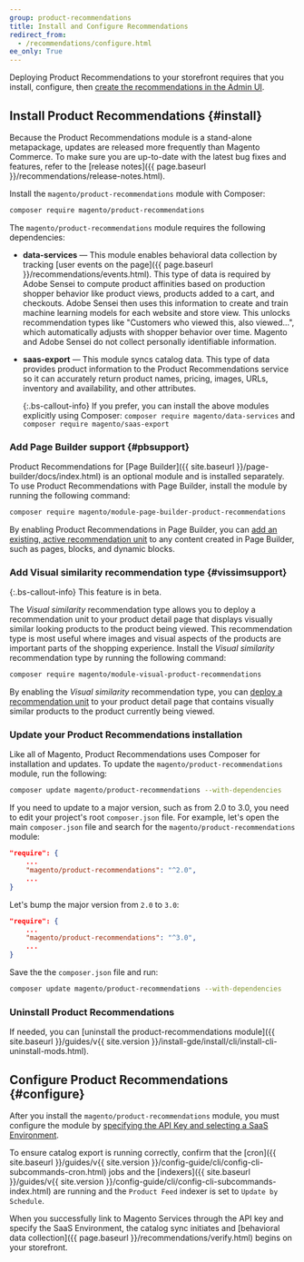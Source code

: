 ```yaml
---
group: product-recommendations
title: Install and Configure Recommendations
redirect_from:
  - /recommendations/configure.html
ee_only: True
---
```


Deploying Product Recommendations to your storefront requires that you install, configure, then [create the recommendations in the Admin UI](https://docs.magento.com/m2/ee/user_guide/marketing/create-new-rec.html).

## Install Product Recommendations {#install}

Because the Product Recommendations module is a stand-alone metapackage, updates are released more frequently than Magento Commerce. To make sure you are up-to-date with the latest bug fixes and features, refer to the [release notes]({{ page.baseurl }}/recommendations/release-notes.html).

Install the `magento/product-recommendations` module with Composer:

   ```bash
   composer require magento/product-recommendations
   ```

The `magento/product-recommendations` module requires the following dependencies:

-  **data-services** — This module enables behavioral data collection by tracking [user events on the page]({{ page.baseurl }}/recommendations/events.html). This type of data is required by Adobe Sensei to compute product affinities based on production shopper behavior like product views, products added to a cart, and checkouts. Adobe Sensei then uses this information to create and train machine learning models for each website and store view. This unlocks recommendation types like "Customers who viewed this, also viewed...", which automatically adjusts with shopper behavior over time. Magento and Adobe Sensei do not collect personally identifiable information.

-  **saas-export** — This module syncs catalog data. This type of data provides product information to the Product Recommendations service so it can accurately return product names, pricing, images, URLs, inventory and availability, and other attributes.

   {:.bs-callout-info}
   If you prefer, you can install the above modules explicitly using Composer: `composer require magento/data-services` and `composer require magento/saas-export`

### Add Page Builder support {#pbsupport}

Product Recommendations for [Page Builder]({{ site.baseurl }}/page-builder/docs/index.html) is an optional module and is installed separately. To use Product Recommendations with Page Builder, install the module by running the following command:

```bash
composer require magento/module-page-builder-product-recommendations
```

By enabling Product Recommendations in Page Builder, you can [add an existing, active recommendation unit](https://docs.magento.com/user-guide/marketing/page-builder-add-product-recs.html) to any content created in Page Builder, such as pages, blocks, and dynamic blocks.

### Add Visual similarity recommendation type {#vissimsupport}

   {:.bs-callout-info}
   This feature is in beta.

The _Visual similarity_ recommendation type allows you to deploy a recommendation unit to your product detail page that displays visually similar looking products to the product being viewed. This recommendation type is most useful where images and visual aspects of the products are important parts of the shopping experience. Install the _Visual similarity_ recommendation type by running the following command:

```bash
composer require magento/module-visual-product-recommendations
```

By enabling the _Visual similarity_ recommendation type, you can [deploy a recommendation unit](https://docs-beta.magento.com/user-guide/marketing/prex-type-visualsim.html) to your product detail page that contains visually similar products to the product currently being viewed.

### Update your Product Recommendations installation

Like all of Magento, Product Recommendations uses Composer for installation and updates. To update the `magento/product-recommendations` module, run the following:

```bash
composer update magento/product-recommendations --with-dependencies
```

If you need to update to a major version, such as from 2.0 to 3.0, you need to edit your project's root `composer.json` file. For example, let's open the main `composer.json` file and search for the `magento/product-recommendations` module:

```json
"require": {
    ...
    "magento/product-recommendations": "^2.0",
    ...
}
```

Let's bump the major version from `2.0` to `3.0`:

```json
"require": {
    ...
    "magento/product-recommendations": "^3.0",
    ...
}
```

Save the the `composer.json` file and run:

```bash
composer update magento/product-recommendations --with-dependencies
```

### Uninstall Product Recommendations

If needed, you can [uninstall the product-recommendations module]({{ site.baseurl }}/guides/v{{ site.version }}/install-gde/install/cli/install-cli-uninstall-mods.html).

## Configure Product Recommendations {#configure}

After you install the `magento/product-recommendations` module, you must configure the module by [specifying the API Key and selecting a SaaS Environment](https://docs.magento.com/m2/ce/user_guide/configuration/services/saas.html).

To ensure catalog export is running correctly, confirm that the [cron]({{ site.baseurl }}/guides/v{{ site.version }}/config-guide/cli/config-cli-subcommands-cron.html) jobs and the [indexers]({{ site.baseurl }}/guides/v{{ site.version }}/config-guide/cli/config-cli-subcommands-index.html) are running and the `Product Feed` indexer is set to `Update by Schedule`.

When you successfully link to Magento Services through the API key and specify the SaaS Environment, the catalog sync initiates and [behavioral data collection]({{ page.baseurl }}/recommendations/verify.html) begins on your storefront.
